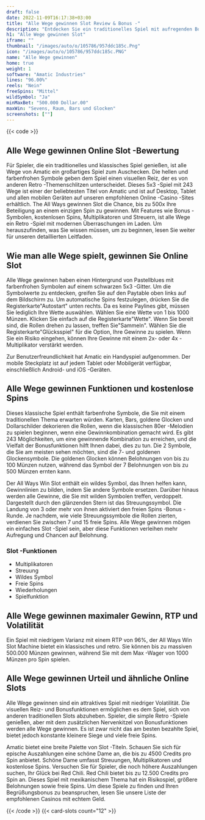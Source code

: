 ```yaml
---
draft: false
date: 2022-11-09T16:17:38+03:00
title: "Alle Wege gewinnen Slot Review & Bonus -"
description: "Entdecken Sie ein traditionelles Spiel mit aufregenden Bonusfunktionen in jeder Hinsicht von Amatic gewinnen. Unser praktischer Leitfaden enthält RTP, Funktionen, Gameplay und alles, was Sie wissen müssen!"
h1: "Alle Wege gewinnen Slot"
iframe: ""
thumbnail: "/images/auto/o/105786/957ddc185c.Png"
icon: "/images/auto/o/105786/957ddc185c.PNG"
name: "Alle Wege gewinnen"
home: true
weight: 1
software: "Amatic Industries"
lines: "96.00%"
reels: "Nein"
freeSpins: "Mittel"
wildSymbol: "Ja"
minMaxBet: "500.000 Dollar.00"
maxWin: "Sevens, Raum, Bars und Glocken"
screenshots: [""]
---
```


{{< code >}}<h2>Alle Wege gewinnen Online Slot -Bewertung</h2><p>Für Spieler, die ein traditionelles und klassisches Spiel genießen, ist alle Wege von Amatic ein großartiges Spiel zum Auschecken.  Die hellen und farbenfrohen Symbole geben dem Spiel einen visuellen Reiz, der es von anderen Retro -Themenschlitzen unterscheidet. Dieses 5x3 -Spiel mit 243 Wege ist einer der beliebtesten Titel von Amatic und ist auf Desktop, Tablet und allen mobilen Geräten auf unseren empfohlenen Online -Casino -Sites erhältlich. The All Ways gewinnen Slot die Chance, bis zu 500x Ihre Beteiligung an einem einzigen Spin zu gewinnen. Mit Features wie Bonus -Symbolen, kostenlosen Spins, Multiplikatoren und Streuern, ist alle Wege ein Retro -Spiel mit modernen Überraschungen im Laden. Um herauszufinden, was Sie wissen müssen, um zu beginnen, lesen Sie weiter für unseren detaillierten Leitfaden.</p><h2>Wie man alle Wege spielt, gewinnen Sie Online Slot</h2><p>Alle Wege gewinnen haben einen Hintergrund von Pastellblues mit farbenfrohen Symbolen auf einem schwarzen 5x3 -Gitter. Um die Symbolwerte zu entdecken, greifen Sie auf den Paytable oben links auf dem Bildschirm zu. Um automatische Spins festzulegen, drücken Sie die Registerkarte"Autostart" unten rechts. Da es keine Paylines gibt, müssen Sie lediglich Ihre Wette auswählen. Wählen Sie eine Wette von 1 bis 1000 Münzen. Klicken Sie einfach auf die Registerkarte"Wette". Wenn Sie bereit sind, die Rollen drehen zu lassen, treffen Sie"Sammeln". Wählen Sie die Registerkarte"Glücksspiel" für die Option, Ihre Gewinne zu spielen. Wenn Sie ein Risiko eingehen, können Ihre Gewinne mit einem 2x- oder 4x -Multiplikator verstärkt werden.</p><p>Zur Benutzerfreundlichkeit hat Amatic ein Handyspiel aufgenommen. Der mobile Steckplatz ist auf jedem Tablet oder Mobilgerät verfügbar, einschließlich Android- und iOS -Geräten.</p><h2>Alle Wege gewinnen Funktionen und kostenlose Spins</h2><p>Dieses klassische Spiel enthält farbenfrohe Symbole, die Sie mit einem traditionellen Thema erwarten würden. Karten, Bars, goldene Glocken und Dollarschilder dekorieren die Rollen, wenn die klassischen 80er -Melodien zu spielen beginnen, wenn eine Gewinnkombination gemacht wird. Es gibt 243 Möglichkeiten, um eine gewinnende Kombination zu erreichen, und die Vielfalt der Bonusfunktionen hilft Ihnen dabei, dies zu tun. Die 2 Symbole, die Sie am meisten sehen möchten, sind die 7- und goldenen Glockensymbole. Die goldenen Glocken können Belohnungen von bis zu 100 Münzen nutzen, während das Symbol der 7 Belohnungen von bis zu 500 Münzen ernten kann.</p><p>Der All Ways Win Slot enthält ein wildes Symbol, das Ihnen helfen kann, Gewinnlinien zu bilden, indem Sie andere Symbole ersetzen. Darüber hinaus werden alle Gewinne, die Sie mit wilden Symbolen treffen, verdoppelt. Dargestellt durch den glänzenden Stern ist das Streuungssymbol. Die Landung von 3 oder mehr von ihnen aktiviert den freien Spins -Bonus -Runde. Je nachdem, wie viele Streuungssymbole die Rollen zierten, verdienen Sie zwischen 7 und 15 freie Spins. Alle Wege gewinnen mögen ein einfaches Slot -Spiel sein, aber diese Funktionen verleihen mehr Aufregung und Chancen auf Belohnung.</p><h3>
Slot -Funktionen</h3><ul>
<li></span>
Multiplikatoren</li>
<li></span>
Streuung</li>
<li></span>
Wildes Symbol</li>
<li></span>
Freie Spins</li>
<li></span>
Wiederholungen</li>
<li></span>
Spielfunktion</li></ul><h2>Alle Wege gewinnen maximaler Gewinn, RTP und Volatilität</h2><p>Ein Spiel mit niedrigem Varianz mit einem RTP von 96%, der All Ways Win Slot Machine bietet ein klassisches und retro. Sie können bis zu massiven 500.000 Münzen gewinnen, während Sie mit dem Max -Wager von 1000 Münzen pro Spin spielen.</p><h2>Alle Wege gewinnen Urteil und ähnliche Online Slots</h2><p>Alle Wege gewinnen sind ein attraktives Spiel mit niedriger Volatilität. Die visuellen Reiz- und Bonusfunktionen ermöglichen es dem Spiel, sich von anderen traditionellen Slots abzuheben. Spieler, die simple Retro -Spiele genießen, aber mit dem zusätzlichen Nervenkitzel von Bonusfunktionen werden alle Wege gewinnen. Es ist zwar nicht das am besten bezahlte Spiel, bietet jedoch konstante kleinere Siege und viele freie Spins.</p><p>Amatic bietet eine breite Palette von Slot -Titeln. Schauen Sie sich für epische Auszahlungen eine schöne Dame an, die bis zu 4500 Credits pro Spin anbietet. Schöne Dame umfasst Streuungen, Multiplikatoren und kostenlose Spins. Versuchen Sie für Spieler, die noch höhere Auszahlungen suchen, Ihr Glück bei Red Chili. Red Chili bietet bis zu 12.500 Credits pro Spin an. Dieses Spiel mit mexikanischem Thema hat ein Risikospiel, größere Belohnungen sowie freie Spins. Um diese Spiele zu finden und Ihren Begrüßungsbonus zu beanspruchen, lesen Sie unsere Liste der empfohlenen Casinos mit echtem Geld.</p>{{< /code >}}
 {{< card-slots count="12" >}}